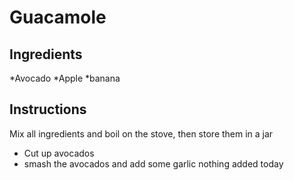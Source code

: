 # Guacamole
## Ingredients  
*Avocado
*Apple
*banana
## Instructions
Mix all ingredients and boil on the stove, then store them in a jar
* Cut up avocados
* smash the avocados and add some garlic
nothing added today
